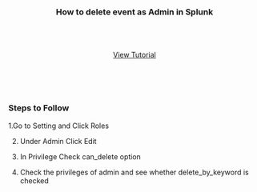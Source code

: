 

<p align="center">
  <h3 align="center">How to delete event as Admin in Splunk</h3>

  <p align="center">
    <br />
    <br />
    <br />
    <a href="https://youtu.be/ojvT8tynm00">View Tutorial</a>
  </p>
</p>

<br />
<br />
<br />




### Steps to Follow


1.Go to Setting and Click Roles
   
   
2. Under Admin Click Edit
  
  
3. In Privilege Check can_delete option
 
 
4. Check the privileges of admin and see whether delete_by_keyword is checked 




